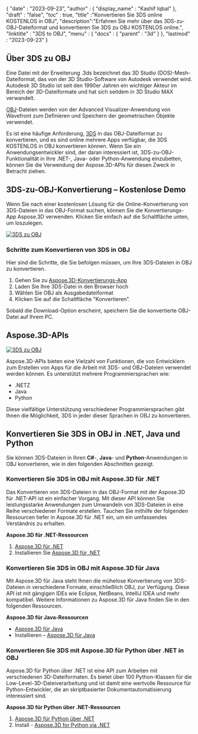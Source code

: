 {
  "date" : "2023-09-23",
  "author" : {
    "display_name" : "Kashif Iqbal"
},
  "draft" : "false",
  "toc" : true,
  "title" :"Konvertieren Sie 3DS online KOSTENLOS in OBJ",
  "description":"Erfahren Sie mehr über das 3DS-zu-OBJ-Dateiformat und konvertieren Sie 3DS zu OBJ KOSTENLOS online.",
  "linktitle" : "3DS to OBJ",
  "menu" : {
    "docs" : {
      "parent" : "3d"
}
},
  "lastmod" : "2023-09-23"
}

## Über 3DS zu OBJ

Eine Datei mit der Erweiterung .3ds bezeichnet das 3D Studio (DOS)-Mesh-Dateiformat, das von der 3D Studio-Software von Autodesk verwendet wird. Autodesk 3D Studio ist seit den 1990er Jahren ein wichtiger Akteur im Bereich der 3D-Dateiformate und hat sich seitdem in 3D Studio MAX verwandelt.

[OBJ](/3d/obj/)-Dateien werden von der Advanced Visualizer-Anwendung von Wavefront zum Definieren und Speichern der geometrischen Objekte verwendet.

Es ist eine häufige Anforderung, [3DS](/3d/3ds/) in das OBJ-Dateiformat zu konvertieren, und es sind online mehrere Apps verfügbar, die 3DS KOSTENLOS in OBJ konvertieren können. Wenn Sie ein Anwendungsentwickler sind, der daran interessiert ist, 3DS-zu-OBJ-Funktionalität in Ihre .NET-, Java- oder Python-Anwendung einzubetten, können Sie die Verwendung der Aspose.3D-APIs für diesen Zweck in Betracht ziehen.

## 3DS-zu-OBJ-Konvertierung – Kostenlose Demo

Wenn Sie nach einer kostenlosen Lösung für die Online-Konvertierung von 3DS-Dateien in das OBJ-Format suchen, können Sie die Konvertierungs-App Aspose.3D verwenden. Klicken Sie einfach auf die Schaltfläche unten, um loszulegen.

[![3DS zu OBJ](../3ds-to-obj.png)](https://products.aspose.app/3d/conversion/3ds-to-obj)

### Schritte zum Konvertieren von 3DS in OBJ

Hier sind die Schritte, die Sie befolgen müssen, um Ihre 3DS-Dateien in OBJ zu konvertieren.

1. Gehen Sie zu [Aspose.3D-Konvertierungs-App](https://products.aspose.app/3d/conversion/3ds-to-obj)
1. Laden Sie Ihre 3DS-Datei in den Browser hoch
1. Wählen Sie OBJ als Ausgabedateiformat
1. Klicken Sie auf die Schaltfläche "Konvertieren".

Sobald die Download-Option erscheint, speichern Sie die konvertierte OBJ-Datei auf Ihrem PC.

## Aspose.3D-APIs

[![3DS zu OBJ](../try-aspose-3d.png)](https://products.aspose.com/3d/)

Aspose.3D-APIs bieten eine Vielzahl von Funktionen, die von Entwicklern zum Erstellen von Apps für die Arbeit mit 3DS- und OBJ-Dateien verwendet werden können. Es unterstützt mehrere Programmiersprachen wie:

* .NETZ
* Java
* Python

Diese vielfältige Unterstützung verschiedener Programmiersprachen gibt Ihnen die Möglichkeit, 3DS in jeder dieser Sprachen in OBJ zu konvertieren.

## Konvertieren Sie 3DS in OBJ in .NET, Java und Python

Sie können 3DS-Dateien in Ihren **C#**-, **Java**- und **Python**-Anwendungen in OBJ konvertieren, wie in den folgenden Abschnitten gezeigt.

### Konvertieren Sie 3DS in OBJ mit Aspose.3D für .NET

Das Konvertieren von 3DS-Dateien in das OBJ-Format mit der Aspose.3D für .NET-API ist ein einfacher Vorgang. Mit dieser API können Sie leistungsstarke Anwendungen zum Umwandeln von 3DS-Dateien in eine Reihe verschiedener Formate erstellen. Tauchen Sie mithilfe der folgenden Ressourcen tiefer in Aspose.3D für .NET ein, um ein umfassendes Verständnis zu erhalten.

**Aspose.3D für .NET-Ressourcen**

1. [Aspose.3D für .NET](https://products.aspose.com/3d/net/)
1. Installieren Sie [Aspose.3D für .NET](https://docs.aspose.com/3d/net/installation/)

### Konvertieren Sie 3DS in OBJ mit Aspose.3D für Java

Mit Aspose.3D für Java steht Ihnen die mühelose Konvertierung von 3DS-Dateien in verschiedene Formate, einschließlich OBJ, zur Verfügung. Diese API ist mit gängigen IDEs wie Eclipse, NetBeans, IntelliJ IDEA und mehr kompatibel. Weitere Informationen zu Aspose.3D für Java finden Sie in den folgenden Ressourcen.

**Aspose.3D für Java-Ressourcen**

* [Aspose.3D für Java](https://products.aspose.com/3d/java/)
* Installieren – [Aspose.3D für Java](https://docs.aspose.com/3d/java/installation/)

### Konvertieren Sie 3DS mit Aspose.3D für Python über .NET in OBJ

Aspose.3D für Python über .NET ist eine API zum Arbeiten mit verschiedenen 3D-Dateiformaten. Es bietet über 100 Python-Klassen für die Low-Level-3D-Dateiverarbeitung und ist damit eine wertvolle Ressource für Python-Entwickler, die an skriptbasierter Dokumentautomatisierung interessiert sind.

**Aspose.3D für Python über .NET-Ressourcen**

1. [Aspose.3D für Python über .NET](https://products.aspose.com/3d/python-net/)
1. Install - [Aspose.3D for Python via .NET](https://releases.aspose.com/3d/python-net/)
